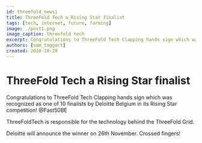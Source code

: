 ```yaml
---
id: threefold_news1
title: ThreeFold Tech a Rising Star finalist
tags: [tech, internet, future, farming]
image: ./post1.png
image_caption: threefold tech
excerpt: Congratulations to ThreeFold Tech Clapping hands sign which was recognized as one of 10 finalists.
authors: [sam_taggart]
created: 2020-10-29
---
```



# ThreeFold Tech a Rising Star finalist

Congratulations to ThreeFold Tech Clapping hands sign which was recognized as one of 10 finalists by Deloitte Belgium in its Rising Star competition! @Fast50BE
 
ThreeFoldTech is responsible for the technology behind the ThreeFold Grid.

Deloitte will announce the winner on 26th November. Crossed fingers!